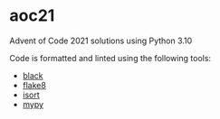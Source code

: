 # aoc21
Advent of Code 2021 solutions using Python 3.10

Code is formatted and linted using the following tools:

- [black](https://github.com/psf/black)
- [flake8](https://github.com/PyCQA/flake8)
- [isort](https://github.com/PyCQA/isort)
- [mypy](https://github.com/python/mypy)
